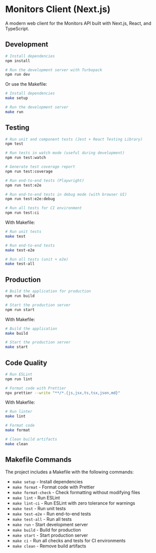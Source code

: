 # Monitors Client (Next.js)

A modern web client for the Monitors API built with Next.js, React, and TypeScript.

## Development

```bash
# Install dependencies
npm install

# Run the development server with Turbopack
npm run dev
```

Or use the Makefile:

```bash
# Install dependencies
make setup

# Run the development server
make run
```

## Testing

```bash
# Run unit and component tests (Jest + React Testing Library)
npm test

# Run tests in watch mode (useful during development)
npm run test:watch

# Generate test coverage report
npm run test:coverage

# Run end-to-end tests (Playwright)
npm run test:e2e

# Run end-to-end tests in debug mode (with browser UI)
npm run test:e2e:debug

# Run all tests for CI environment
npm run test:ci
```

With Makefile:

```bash
# Run unit tests
make test

# Run end-to-end tests
make test-e2e

# Run all tests (unit + e2e)
make test-all
```

## Production

```bash
# Build the application for production
npm run build

# Start the production server
npm run start
```

With Makefile:

```bash
# Build the application
make build

# Start the production server
make start
```

## Code Quality

```bash
# Run ESLint
npm run lint

# Format code with Prettier
npx prettier --write "**/*.{js,jsx,ts,tsx,json,md}"
```

With Makefile:

```bash
# Run linter
make lint

# Format code
make format

# Clean build artifacts
make clean
```

## Makefile Commands

The project includes a Makefile with the following commands:

- `make setup` - Install dependencies
- `make format` - Format code with Prettier
- `make format-check` - Check formatting without modifying files
- `make lint` - Run ESLint
- `make lint-ci` - Run ESLint with zero tolerance for warnings
- `make test` - Run unit tests
- `make test-e2e` - Run end-to-end tests
- `make test-all` - Run all tests
- `make run` - Start development server
- `make build` - Build for production
- `make start` - Start production server
- `make ci` - Run all checks and tests for CI environments
- `make clean` - Remove build artifacts

